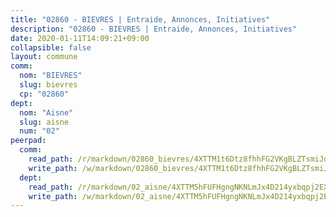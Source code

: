 ```yaml
---
title: "02860 - BIEVRES | Entraide, Annonces, Initiatives"
description: "02860 - BIEVRES | Entraide, Annonces, Initiatives"
date: 2020-01-11T14:09:21+09:00
collapsible: false
layout: commune
comm:
  nom: "BIEVRES"
  slug: bievres
  cp: "02860"
dept:
  nom: "Aisne"
  slug: aisne
  num: "02"
peerpad:
  comm:
    read_path: /r/markdown/02860_bievres/4XTTM1t6Dtz8fhhFG2VKgBLZTsmiJdaW6Mp5SyjhQabzHA4fG
    write_path: /w/markdown/02860_bievres/4XTTM1t6Dtz8fhhFG2VKgBLZTsmiJdaW6Mp5SyjhQabzHA4fG-K3TgUEuxLd99tidLpzCj3dgyhxPYBxi6YXhp7MGC12tdKiruS2ZRwKJdDQ19pSyzx9DMDmHsF8NM2YTnKQVsDRXHVo3hKmkijp4Nhowg2Zngk4UpwupbPvwj8BbpHDHDwgWhDCwQ
  dept:
    read_path: /r/markdown/02_aisne/4XTTM5hFUFHgngNKNLmJx4D214yxbqpj2EXK5CBjZ5LZF3zAf
    write_path: /w/markdown/02_aisne/4XTTM5hFUFHgngNKNLmJx4D214yxbqpj2EXK5CBjZ5LZF3zAf-K3TgUfAP6D753WPagZBnpcFgyCUpnZXNhrQsKU6J8qon6wxmFCHD5kB3GMzCYyJmAGHN58p9qgKDhnEgSAuHEK3wjVXSJoUkHyn6Vb7T2aNZ2y6ez5BMkQCEQxoUkfyK9J3TXU3M
---
```


